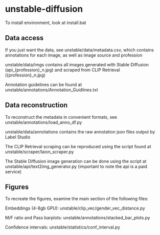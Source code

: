 # unstable-diffusion

To install environment, look at install.bat

## Data access
If you just want the data, see unstable/data/metadata.csv, which contains annotations for each image, as well as image source and profession

unstable/data/imgs contains all images generated with Stable Diffusion (api_{profession}_n.jpg) and scraped from CLIP Retrieval ({profession}_n.jpg)

Annotation guidelines can be found at unstable/annotations/Annotation_Guidlines.txt

## Data reconstruction
To reconstruct the metadata in convenient formats, see unstable/annotations/load_anno_df.py

unstable/data/annotations contains the raw annotation json files output by Label Studio

The CLIP Retrieval scraping can be reproduced using the script found at unstable/scraper/laion_scraper.py

The Stable Diffusion image generation can be done using the script at unstable/api/text2img_generator.py (important to note the api is a paid service)


## Figures
To recreate the figures, examine the main section of the following files:

Embeddings (4-8gb GPU): unstable/clip_vec/gender_vec_distance.py

M/F ratio and Pass barplots: unstable/annotations/stacked_bar_plots.py

Confidence intervals: unstable/statistics/conf_interval.py

